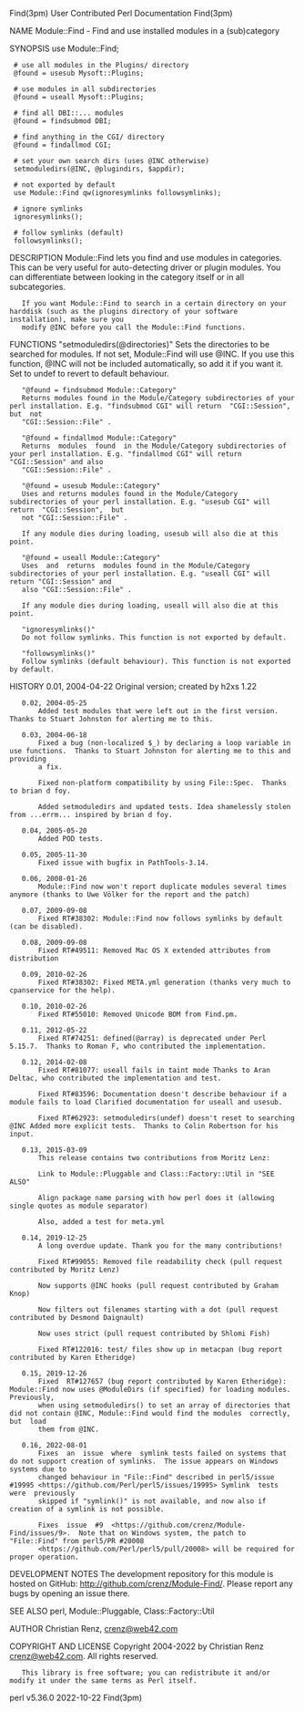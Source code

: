 Find(3pm)						      User Contributed Perl Documentation						     Find(3pm)

NAME
       Module::Find - Find and use installed modules in a (sub)category

SYNOPSIS
	 use Module::Find;

	 # use all modules in the Plugins/ directory
	 @found = usesub Mysoft::Plugins;

	 # use modules in all subdirectories
	 @found = useall Mysoft::Plugins;

	 # find all DBI::... modules
	 @found = findsubmod DBI;

	 # find anything in the CGI/ directory
	 @found = findallmod CGI;

	 # set your own search dirs (uses @INC otherwise)
	 setmoduledirs(@INC, @plugindirs, $appdir);

	 # not exported by default
	 use Module::Find qw(ignoresymlinks followsymlinks);

	 # ignore symlinks
	 ignoresymlinks();

	 # follow symlinks (default)
	 followsymlinks();

DESCRIPTION
       Module::Find lets you find and use modules in categories. This can be very useful for auto-detecting driver or plugin modules. You can differentiate
       between looking in the category itself or in all subcategories.

       If you want Module::Find to search in a certain directory on your harddisk (such as the plugins directory of your software installation), make sure you
       modify @INC before you call the Module::Find functions.

FUNCTIONS
       "setmoduledirs(@directories)"
	   Sets	 the  directories  to  be  searched  for  modules. If not set, Module::Find will use @INC. If you use this function, @INC will not be included
	   automatically, so add it if you want it. Set to undef to revert to default behaviour.

       "@found = findsubmod Module::Category"
	   Returns modules found in the Module/Category subdirectories of your perl installation. E.g. "findsubmod CGI" will return  "CGI::Session",  but  not
	   "CGI::Session::File" .

       "@found = findallmod Module::Category"
	   Returns  modules  found  in the Module/Category subdirectories of your perl installation. E.g. "findallmod CGI" will return "CGI::Session" and also
	   "CGI::Session::File" .

       "@found = usesub Module::Category"
	   Uses and returns modules found in the Module/Category subdirectories of your perl installation. E.g. "usesub CGI" will return  "CGI::Session",  but
	   not "CGI::Session::File" .

	   If any module dies during loading, usesub will also die at this point.

       "@found = useall Module::Category"
	   Uses	 and  returns  modules found in the Module/Category subdirectories of your perl installation. E.g. "useall CGI" will return "CGI::Session" and
	   also "CGI::Session::File" .

	   If any module dies during loading, useall will also die at this point.

       "ignoresymlinks()"
	   Do not follow symlinks. This function is not exported by default.

       "followsymlinks()"
	   Follow symlinks (default behaviour). This function is not exported by default.

HISTORY
       0.01, 2004-04-22
	       Original version; created by h2xs 1.22

       0.02, 2004-05-25
	       Added test modules that were left out in the first version. Thanks to Stuart Johnston for alerting me to this.

       0.03, 2004-06-18
	       Fixed a bug (non-localized $_) by declaring a loop variable in use functions.  Thanks to Stuart Johnston for alerting me to this and  providing
	       a fix.

	       Fixed non-platform compatibility by using File::Spec.  Thanks to brian d foy.

	       Added setmoduledirs and updated tests. Idea shamelessly stolen from ...errm... inspired by brian d foy.

       0.04, 2005-05-20
	       Added POD tests.

       0.05, 2005-11-30
	       Fixed issue with bugfix in PathTools-3.14.

       0.06, 2008-01-26
	       Module::Find now won't report duplicate modules several times anymore (thanks to Uwe Völker for the report and the patch)

       0.07, 2009-09-08
	       Fixed RT#38302: Module::Find now follows symlinks by default (can be disabled).

       0.08, 2009-09-08
	       Fixed RT#49511: Removed Mac OS X extended attributes from distribution

       0.09, 2010-02-26
	       Fixed RT#38302: Fixed META.yml generation (thanks very much to cpanservice for the help).

       0.10, 2010-02-26
	       Fixed RT#55010: Removed Unicode BOM from Find.pm.

       0.11, 2012-05-22
	       Fixed RT#74251: defined(@array) is deprecated under Perl 5.15.7.	 Thanks to Roman F, who contributed the implementation.

       0.12, 2014-02-08
	       Fixed RT#81077: useall fails in taint mode Thanks to Aran Deltac, who contributed the implementation and test.

	       Fixed RT#83596: Documentation doesn't describe behaviour if a module fails to load Clarified documentation for useall and usesub.

	       Fixed RT#62923: setmoduledirs(undef) doesn't reset to searching @INC Added more explicit tests.	Thanks to Colin Robertson for his input.

       0.13, 2015-03-09
	       This release contains two contributions from Moritz Lenz:

	       Link to Module::Pluggable and Class::Factory::Util in "SEE ALSO"

	       Align package name parsing with how perl does it (allowing single quotes as module separator)

	       Also, added a test for meta.yml

       0.14, 2019-12-25
	       A long overdue update. Thank you for the many contributions!

	       Fixed RT#99055: Removed file readability check (pull request contributed by Moritz Lenz)

	       Now supports @INC hooks (pull request contributed by Graham Knop)

	       Now filters out filenames starting with a dot (pull request contributed by Desmond Daignault)

	       Now uses strict (pull request contributed by Shlomi Fish)

	       Fixed RT#122016: test/ files show up in metacpan (bug report contributed by Karen Etheridge)

       0.15, 2019-12-26
	       Fixed  RT#127657 (bug report contributed by Karen Etheridge): Module::Find now uses @ModuleDirs (if specified) for loading modules. Previously,
	       when using setmoduledirs() to set an array of directories that did not contain @INC, Module::Find would find the modules	 correctly,  but  load
	       them from @INC.

       0.16, 2022-08-01
	       Fixes  an  issue	 where	symlink tests failed on systems that do not support creation of symlinks.  The issue appears on Windows systems due to
	       changed behaviour in "File::Find" described in perl5/issue #19995 <https://github.com/Perl/perl5/issues/19995> Symlink  tests  were  previously
	       skipped if "symlink()" is not available, and now also if creation of a symlink is not possible.

	       Fixes  issue  #9	 <https://github.com/crenz/Module-Find/issues/9>.  Note that on Windows system, the patch to "File::Find" from perl5/PR #20008
	       <https://github.com/Perl/perl5/pull/20008> will be required for proper operation.

DEVELOPMENT NOTES
       The development repository for this module is hosted on GitHub: <http://github.com/crenz/Module-Find/>. Please report any  bugs	by  opening  an	 issue
       there.

SEE ALSO
       perl, Module::Pluggable, Class::Factory::Util

AUTHOR
       Christian Renz, <crenz@web42.com>

COPYRIGHT AND LICENSE
       Copyright 2004-2022 by Christian Renz <crenz@web42.com>. All rights reserved.

       This library is free software; you can redistribute it and/or modify it under the same terms as Perl itself.

perl v5.36.0								  2022-10-22								     Find(3pm)
